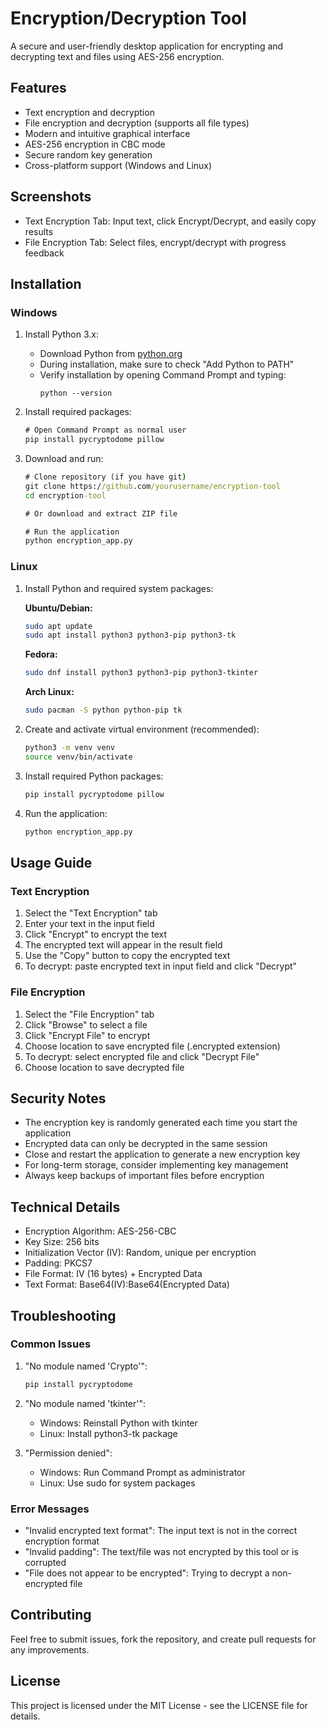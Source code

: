 # Encryption/Decryption Tool

A secure and user-friendly desktop application for encrypting and decrypting text and files using AES-256 encryption.

## Features

- Text encryption and decryption
- File encryption and decryption (supports all file types)
- Modern and intuitive graphical interface
- AES-256 encryption in CBC mode
- Secure random key generation
- Cross-platform support (Windows and Linux)

## Screenshots

- Text Encryption Tab: Input text, click Encrypt/Decrypt, and easily copy results
- File Encryption Tab: Select files, encrypt/decrypt with progress feedback

## Installation

### Windows

1. Install Python 3.x:
   - Download Python from [python.org](https://www.python.org/downloads/)
   - During installation, make sure to check "Add Python to PATH"
   - Verify installation by opening Command Prompt and typing:
     ```
     python --version
     ```

2. Install required packages:
   ```cmd
   # Open Command Prompt as normal user
   pip install pycryptodome pillow
   ```

3. Download and run:
   ```cmd
   # Clone repository (if you have git)
   git clone https://github.com/yourusername/encryption-tool
   cd encryption-tool

   # Or download and extract ZIP file
   
   # Run the application
   python encryption_app.py
   ```

### Linux

1. Install Python and required system packages:

   **Ubuntu/Debian:**
   ```bash
   sudo apt update
   sudo apt install python3 python3-pip python3-tk
   ```

   **Fedora:**
   ```bash
   sudo dnf install python3 python3-pip python3-tkinter
   ```

   **Arch Linux:**
   ```bash
   sudo pacman -S python python-pip tk
   ```

2. Create and activate virtual environment (recommended):
   ```bash
   python3 -m venv venv
   source venv/bin/activate
   ```

3. Install required Python packages:
   ```bash
   pip install pycryptodome pillow
   ```

4. Run the application:
   ```bash
   python encryption_app.py
   ```

## Usage Guide

### Text Encryption

1. Select the "Text Encryption" tab
2. Enter your text in the input field
3. Click "Encrypt" to encrypt the text
4. The encrypted text will appear in the result field
5. Use the "Copy" button to copy the encrypted text
6. To decrypt: paste encrypted text in input field and click "Decrypt"

### File Encryption

1. Select the "File Encryption" tab
2. Click "Browse" to select a file
3. Click "Encrypt File" to encrypt
4. Choose location to save encrypted file (.encrypted extension)
5. To decrypt: select encrypted file and click "Decrypt File"
6. Choose location to save decrypted file

## Security Notes

- The encryption key is randomly generated each time you start the application
- Encrypted data can only be decrypted in the same session
- Close and restart the application to generate a new encryption key
- For long-term storage, consider implementing key management
- Always keep backups of important files before encryption

## Technical Details

- Encryption Algorithm: AES-256-CBC
- Key Size: 256 bits
- Initialization Vector (IV): Random, unique per encryption
- Padding: PKCS7
- File Format: IV (16 bytes) + Encrypted Data
- Text Format: Base64(IV):Base64(Encrypted Data)

## Troubleshooting

### Common Issues

1. "No module named 'Crypto'":
   ```bash
   pip install pycryptodome
   ```

2. "No module named 'tkinter'":
   - Windows: Reinstall Python with tkinter
   - Linux: Install python3-tk package

3. "Permission denied":
   - Windows: Run Command Prompt as administrator
   - Linux: Use sudo for system packages

### Error Messages

- "Invalid encrypted text format": The input text is not in the correct encryption format
- "Invalid padding": The text/file was not encrypted by this tool or is corrupted
- "File does not appear to be encrypted": Trying to decrypt a non-encrypted file

## Contributing

Feel free to submit issues, fork the repository, and create pull requests for any improvements.

## License

This project is licensed under the MIT License - see the LICENSE file for details. 